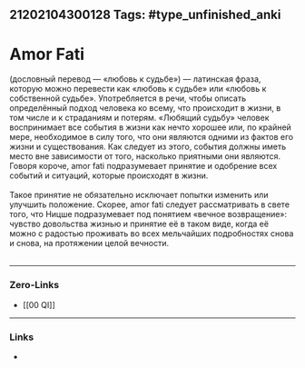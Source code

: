 21202104300128
Tags: #type_unfinished_anki 
---
# Amor Fati

(дословный перевод ― «любовь к судьбе») ― латинская фраза, которую можно перевести как «любовь к судьбе» или «любовь к собственной судьбе». Употребляется в речи, чтобы описать определённый подход человека ко всему, что происходит в жизни, в том числе и к страданиям и потерям. «Любящий судьбу» человек воспринимает все события в жизни как нечто хорошее или, по крайней мере, необходимое в силу того, что они являются одними из фактов его жизни и существования. Как следует из этого, события должны иметь место вне зависимости от того, насколько приятными они являются. Говоря короче, amor fati подразумевает принятие и одобрение всех событий и ситуаций, которые происходят в жизни.<br><br>Такое принятие не обязательно исключает попытки изменить или улучшить положение. Скорее, amor fati следует рассматривать в свете того, что Ницше подразумевает под понятием «вечное возвращение»: чувство довольства жизнью и принятие её в таком виде, когда её можно с радостью проживать во всех мельчайших подробностях снова и снова, на протяжении целой вечности.<br><br>

---
### Zero-Links
- [[00 QI]]
---
### Links
-
